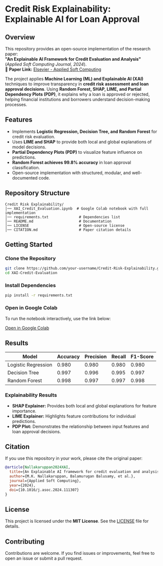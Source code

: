 # Credit Risk Explainability: Explainable AI for Loan Approval  

## Overview  
This repository provides an open-source implementation of the research paper:  
**"An Explainable AI Framework for Credit Evaluation and Analysis"** (*Applied Soft Computing Journal, 2024*).  
📄 **Paper Link:** [Elsevier - Applied Soft Computing](https://www.sciencedirect.com/science/article/pii/S1568494624000814)

The project applies **Machine Learning (ML) and Explainable AI (XAI)** techniques to improve transparency in **credit risk assessment and loan approval decisions**. Using **Random Forest, SHAP, LIME, and Partial Dependency Plots (PDP)**, it explains why a loan is approved or rejected, helping financial institutions and borrowers understand decision-making processes.  

## Features  
- Implements **Logistic Regression, Decision Tree, and Random Forest** for credit risk evaluation.  
- Uses **LIME and SHAP** to provide both local and global explanations of model decisions.  
- **Partial Dependency Plots (PDP)** to visualize feature influence on predictions.  
- **Random Forest achieves 99.8% accuracy** in loan approval classification.  
- Open-source implementation with structured, modular, and well-documented code.  

## Repository Structure  
```
Credit Risk Explainability/
│── XAI_Credit_Evaluation.ipynb  # Google Colab notebook with full implementation
│── requirements.txt              # Dependencies list
│── README.md                     # Documentation
│── LICENSE                       # Open-source license
│── CITATION.md                   # Paper citation details
```

## Getting Started  

### Clone the Repository  
```bash
git clone https://github.com/your-username/Credit-Risk-Explainability.git
cd XAI-Credit-Evaluation
```

### Install Dependencies  
```bash
pip install -r requirements.txt
```

### Open in Google Colab  
To run the notebook interactively, use the link below:  

[Open in Google Colab](https://colab.research.google.com/github/Kaif0708/Credit-Risk-Explainability/blob/main/XAI_Credit_Evaluation.ipynb)  

## Results
| Model            | Accuracy | Precision | Recall | F1-Score |
|-----------------|---------|----------|--------|---------|
| Logistic Regression | 0.980  | 0.980  | 0.980  | 0.980  |
| Decision Tree      | 0.997  | 0.996  | 0.995  | 0.997  |
| Random Forest | 0.998  | 0.997  | 0.997  | 0.998  |

### Explainability Results  
- **SHAP Explainer:** Provides both local and global explanations for feature importance.  
- **LIME Explainer:** Highlights feature contributions for individual predictions.  
- **PDP Plot:** Demonstrates the relationship between input features and loan approval decisions.  

## Citation  
If you use this repository in your work, please cite the original paper:  
```bibtex
@article{Nallakaruppan2024XAI,
  title={An Explainable AI framework for credit evaluation and analysis},
  author={M.K. Nallakaruppan, Balamurugan Balusamy, et al.},
  journal={Applied Soft Computing},
  year={2024},
  doi={10.1016/j.asoc.2024.111307}
}
```

## License  
This project is licensed under the **MIT License**. See the [LICENSE](LICENSE) file for details.  

## Contributing  
Contributions are welcome. If you find issues or improvements, feel free to open an issue or submit a pull request.  

